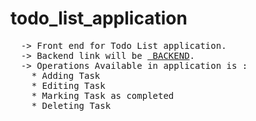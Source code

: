# todo_list_application

<Pre>
  -> Front end for Todo List application.
  -> Backend link will be <a href="https://github.com/vian20/ToDO"> BACKEND</a>.
  -> Operations Available in application is :
    * Adding Task
    * Editing Task
    * Marking Task as completed
    * Deleting Task
  
  </pre>

